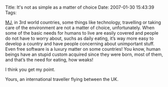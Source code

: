 Title: It's not as simple as a matter of choice
Date: 2007-01-30 15:43:39
Tags: 

<p><a href="http://mjr.towers.org.uk/blog/2007/debian#climatedebconf" target="_blank">MJ</a>, in 3rd world countries, some things like technology, travelling or taking care of the environment are not a matter of choice, unfortunately. When some of the basic needs for humans to live are easily covered and people do not have to worry about, suchs as daily eating, it&#8217;s way more easy to develop a country and have people concerning about unimportant stuff. Even free software is a luxury matter on some countries! You know, human beings have an stupid custom acquired since they were born, most of them, and that&#8217;s the need for eating, how weaks!</p>

<p>I think you get my point.</p>

<p>Yours, an international traveller flying between the UK.</p>
